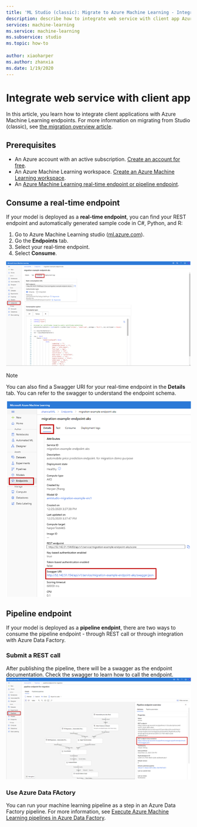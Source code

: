 ```yaml
---
title: 'ML Studio (classic): Migrate to Azure Machine Learning - Integrate web service with client app'
description: describe how to integrate web service with client app Azure Machine Learning
services: machine-learning
ms.service: machine-learning
ms.subservice: studio
ms.topic: how-to

author: xiaoharper
ms.author: zhanxia
ms.date: 1/19/2020
---
```


# Integrate web service with client app

In this article, you learn how to integrate client applications with Azure Machine Learning endpoints. For more information on migrating from Studio (classic), see [the migration overview article](migrate-overview.md).

## Prerequisites

- An Azure account with an active subscription. [Create an account for free](https://azure.microsoft.com/free/?WT.mc_id=A261C142F).
- An Azure Machine Learning workspace. [Create an Azure Machine Learning workspace](../how-to-manage-workspace.md#create-a-workspace).
- An [Azure Machine Learning real-time endpoint or pipeline endpoint](migrate-rebuild-web-service.md).


## Consume a real-time endpoint 

If your model is deployed as a **real-time endpoint**, you can find your REST endpoint and automatically generated sample code in C#, Python, and R:

1. Go to Azure Machine Learning studio ([ml.azure.com](https://ml.azure.com)).
1. Go the **Endpoints** tab.
1. Select your real-time endpoint.
1. Select **Consume**.

![Screenshot showing real-time sample integration code](./media/migrate-to-AML/realtime-sample-code.png)  


> [!NOTE]
> You can also find a Swagger URI for your real-time endpoint in the **Details** tab. You can refer to the swagger to understand the endpoint schema.

![Screenshot showing the swagger URI location in the Details tab](./media/migrate-to-AML/realtime-swagger.png)
 


## Pipeline endpoint

If your model is deployed as a **pipeline endpint**, there are two ways to consume the pipeline endpoint - through REST call or through integration with Azure Data Factory.

### Submit a REST call

After publishing the pipeline, there will be a swagger as the endpoint documentation. Check the swagger to learn how to call the endpoint.
![Screenshot showing the swagger URI location for pipeline endpoints](./media/migrate-to-AML/pipeline-endpoint-swagger.png) 

### Use Azure Data FActory

You can run your machine learning pipeline as a step in an Azure Data Factory pipeline. For more information, see [Execute Azure Machine Learning pipelines in Azure Data Factory](../../data-factory/transform-data-machine-learning-service.md).

